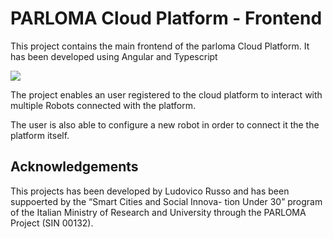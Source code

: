 # PARLOMA Cloud Platform - Frontend

This project contains the main frontend of the parloma Cloud Platform. 
It has been developed using Angular and Typescript

![](img/main.jpg)

The project enables an user registered to the cloud platform to interact with multiple Robots
connected with the platform.

The user is also able to configure a new robot in order to connect it the the platform itself.

## Acknowledgements

This projects has been developed by Ludovico Russo and has been suppoerted by the “Smart Cities and Social Innova- tion Under 30” program of the Italian Ministry of Research and University through the PARLOMA Project (SIN 00132).